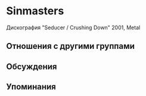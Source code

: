 # Sinmasters

Дискография
"Seducer / Crushing Down" 2001, Metal

## Отношения с другими группами


## Обсуждения


## Упоминания

